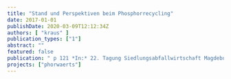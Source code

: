 ```yaml
---
title: "Stand und Perspektiven beim Phosphorrecycling"
date: 2017-01-01
publishDate: 2020-03-09T12:12:34Z
authors: [ "kraus" ]
publication_types: ["1"]
abstract: ""
featured: false
publication: " p 121 *In:* 22. Tagung Siedlungsabfallwirtschaft Magdeburg 2017 - Kreislaufwirtschaft. Wir schaff en das!?. Magdeburg, Germany. 20-21 September 2017"
projects: ["phorwaerts"]
---
```


